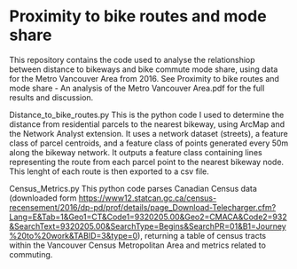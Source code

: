 # Proximity to bike routes and mode share

This repository contains the code used to analyse the relationshiop between distance to bikeways and bike commute mode share, using data for the Metro Vancouver Area from 2016. See Proximity to bike routes and mode share - An analysis of the Metro Vancouver Area.pdf for the full results and discussion.

Distance_to_bike_routes.py
This is the python code I used to determine the distance from residential parcels to the nearest bikeway, using ArcMap and the Network Analyst extension.
It uses a network dataset (streets), a feature class of parcel centroids, and a feature class of points generated every 50m along the bikeway network.
It outputs a feature class containing lines representing the route from each parcel point to the nearest bikeway node. This lenght of each route is then exported to a csv file.

Census_Metrics.py
This python code parses Canadian Census data (downloaded form https://www12.statcan.gc.ca/census-recensement/2016/dp-pd/prof/details/page_Download-Telecharger.cfm?Lang=E&Tab=1&Geo1=CT&Code1=9320205.00&Geo2=CMACA&Code2=932&SearchText=9320205.00&SearchType=Begins&SearchPR=01&B1=Journey%20to%20work&TABID=3&type=0), returning a table of census tracts within the Vancouver Census Metropolitan Area and metrics related to commuting.


